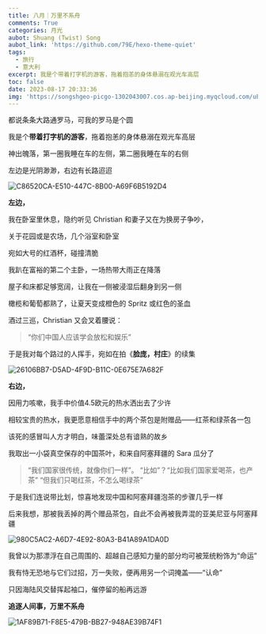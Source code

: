 ```yaml
---
title: 八月｜万里不系舟
comments: True
categories: 月光
aubot: Shuang (Twist) Song
aubot_link: 'https://github.com/79E/hexo-theme-quiet'
tags:
  - 旅行
  - 意大利
excerpt: 我是个带着打字机的游客，拖着抱恙的身体悬溺在观光车高层
toc: false
date: 2023-08-17 20:33:36
img: 'https://songshgeo-picgo-1302043007.cos.ap-beijing.myqcloud.com/uPic/C86520CA-E510-447C-8B00-A69F6B5192D4.jpeg'
---
```


都说条条大路通罗马，可我的罗马是个圆

我是个**带着打字机的游客**，拖着抱恙的身体悬溺在观光车高层

神出魄落，第一圈我睡在车的左侧，第二圈我睡在车的右侧

左边是光阴渺渺，右边有长路迢迢

![C86520CA-E510-447C-8B00-A69F6B5192D4](https://songshgeo-picgo-1302043007.cos.ap-beijing.myqcloud.com/uPic/C86520CA-E510-447C-8B00-A69F6B5192D4.jpeg)

**左边，**

我在卧室里休息，隐约听见 Christian 和妻子又在为换房子争吵，

关于花园或是农场，几个浴室和卧室

宛如大号的红酒杯，碰撞清脆

我趴在富裕的第二个主卧，一场热带大雨正在降落

屋子和床都足够宽阔，让我在一侧被浸湿后翻身到另一侧

橄榄和葡萄都熟了，让夏天变成橙色的 Spritz 或红色的圣血

酒过三巡，Christian 又会叉着腰说：

> “你们中国人应该学会放松和娱乐”

于是我对每个路过的人挥手，宛如在拍《**脸庞，村庄**》的续集

![26106BB7-D5AD-4F9D-B11C-0E675E7A682F](https://songshgeo-picgo-1302043007.cos.ap-beijing.myqcloud.com/uPic/26106BB7-D5AD-4F9D-B11C-0E675E7A682F.jpeg)

**右边，**

因用力咳嗽，我手中价值4.5欧元的热水洒出去了少许

相较宝贵的热水，我更愿意相信手中的两个茶包是附赠品——红茶和绿茶各一包

该死的感冒叫人方才明白，味蕾深处总有谙熟的故乡

我取出一小袋真空保存的中国茶叶，和来自阿塞拜疆的 Sara 瓜分了

> “我们国家很传统，就像你们一样”。
> “比如”？“比如我们国家爱喝茶，也产茶”
> “但我们只喝红茶，不怎么喝绿茶”

于是我们连说带比划，惊喜地发现中国和阿塞拜疆泡茶的步骤几乎一样

后来我想，那被我丢掉的两个赠品茶包，自此不会再被我弄混的亚美尼亚与阿塞拜疆

![980C5AC2-A6D7-4E92-80A3-B41A89A1DA0D](https://songshgeo-picgo-1302043007.cos.ap-beijing.myqcloud.com/uPic/980C5AC2-A6D7-4E92-80A3-B41A89A1DA0D.jpeg)


我曾以为那漂浮在自己周围的、超越自己感知力量的部分均可被笼统粉饰为“命运”

我有恃无恐地与它们过招，万一失败，便再用另一个词掩盖——“认命”

只因海陆风交替挥起袖口，催停留的船再远游

**追逐人间事，万里不系舟**

![1AF89B71-F8E5-479B-BB27-948AE39B74F1](https://songshgeo-picgo-1302043007.cos.ap-beijing.myqcloud.com/uPic/1AF89B71-F8E5-479B-BB27-948AE39B74F1.jpeg)

